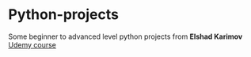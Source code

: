 # Python-projects
Some beginner to advanced level python projects from **Elshad Karimov** [Udemy course][udemyCourse]

[udemyCourse]: <https://www.udemy.com/course/python-foreveryone/>